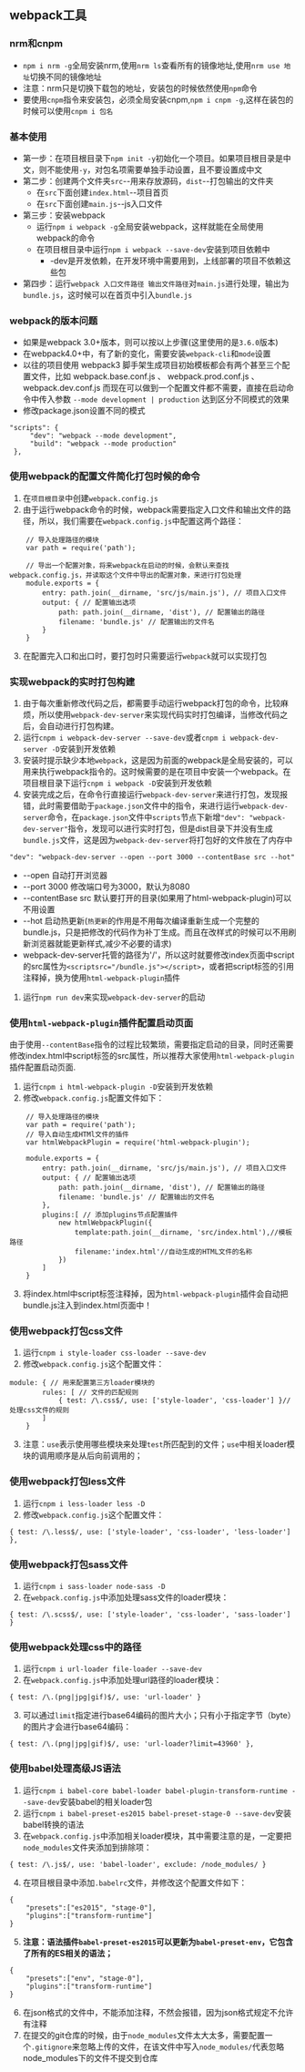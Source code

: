 ## webpack工具
### nrm和cnpm
- `npm i nrm -g`全局安装nrm,使用`nrm ls`查看所有的镜像地址,使用`nrm use 地址`切换不同的镜像地址
- 注意：nrm只是切换下载包的地址，安装包的时候依然使用`npm`命令
- 要使用`cnpm`指令来安装包，必须全局安装cnpm,`npm i cnpm -g`,这样在装包的时候可以使用`cnpm i 包名`
### 基本使用
- 第一步：在项目根目录下`npm init -y`初始化一个项目。如果项目根目录是中文，则不能使用`-y`，对包名项需要单独手动设置，且不要设置成中文
- 第二步：创建两个文件夹`src`--用来存放源码，`dist`--打包输出的文件夹
    - 在`src`下面创建`index.html`--项目首页
    - 在`src`下面创建`main.js`--js入口文件
- 第三步：安装webpack
    - 运行`npm i webpack -g`全局安装webpack，这样就能在全局使用webpack的命令
    - 在项目根目录中运行`npm i webpack --save-dev`安装到项目依赖中
        - -dev是开发依赖，在开发环境中需要用到，上线部署的项目不依赖这些包
- 第四步：运行`webpack 入口文件路径 输出文件路径`对`main.js`进行处理，输出为`bundle.js`，这时候可以在首页中引入`bundle.js`
### webpack的版本问题
- 如果是webpack 3.0+版本，则可以按以上步骤(这里使用的是`3.6.0`版本)
- 在webpack4.0+中，有了新的变化，需要安装`webpack-cli`和`mode`设置
- 以往的项目使用 webpack3 脚手架生成项目初始模板都会有两个甚至三个配置文件，比如 webpack.base.conf.js 、 webpack.prod.conf.js 、 webpack.dev.conf.js 而现在可以做到一个配置文件都不需要，直接在启动命令中传入参数 `--mode development | production` 达到区分不同模式的效果
- 修改package.json设置不同的模式
```
"scripts": {
     "dev": "webpack --mode development",
     "build": "webpack --mode production"
 },
```

### 使用webpack的配置文件简化打包时候的命令
1. 在`项目根目录`中创建`webpack.config.js`
2. 由于运行webpack命令的时候，webpack需要指定入口文件和输出文件的路径，所以，我们需要在`webpack.config.js`中配置这两个路径：
```
    // 导入处理路径的模块
    var path = require('path');

    // 导出一个配置对象，将来webpack在启动的时候，会默认来查找webpack.config.js，并读取这个文件中导出的配置对象，来进行打包处理
    module.exports = {
        entry: path.join(__dirname, 'src/js/main.js'), // 项目入口文件
        output: { // 配置输出选项
            path: path.join(__dirname, 'dist'), // 配置输出的路径
            filename: 'bundle.js' // 配置输出的文件名
        }
    }
```
3. 在配置完入口和出口时，要打包时只需要运行`webpack`就可以实现打包

### 实现webpack的实时打包构建
1. 由于每次重新修改代码之后，都需要手动运行webpack打包的命令，比较麻烦，所以使用`webpack-dev-server`来实现代码实时打包编译，当修改代码之后，会自动进行打包构建。
2. 运行`cnpm i webpack-dev-server --save-dev`或者`cnpm i webpack-dev-server -D`安装到开发依赖
3. 安装时提示缺少本地`webpack`，这是因为前面的webpack是全局安装的，可以用来执行webpack指令的。这时候需要的是在项目中安装一个webpack。在项目根目录下运行`cnpm i webpack -D`安装到开发依赖
4. 安装完成之后，在命令行直接运行`webpack-dev-server`来进行打包，发现报错，此时需要借助于`package.json`文件中的指令，来进行运行`webpack-dev-server`命令，在`package.json`文件中`scripts`节点下新增`"dev": "webpack-dev-server"`指令，发现可以进行实时打包，但是dist目录下并没有生成`bundle.js`文件，这是因为`webpack-dev-server`将打包好的文件放在了内存中
 ```
 "dev": "webpack-dev-server --open --port 3000 --contentBase src --hot"
 ```
- --open 自动打开浏览器
- --port 3000 修改端口号为3000，默认为8080
- --contentBase src 默认要打开的目录(如果用了html-webpack-plugin)可以不用设置
- --hot 启动热更新(`热更新`的作用是不用每次编译重新生成一个完整的bundle.js，只是把修改的代码作为补丁生成。而且在改样式的时候可以不用刷新浏览器就能更新样式,减少不必要的请求)
- webpack-dev-server托管的路径为'/'，所以这时就要修改index页面中script的src属性为`<scriptsrc="/bundle.js"></script>`，或者把script标签的引用注释掉，换为使用`html-webpack-plugin`插件
1. 运行`npm run dev`来实现`webpack-dev-server`的启动

### 使用`html-webpack-plugin`插件配置启动页面
由于使用`--contentBase`指令的过程比较繁琐，需要指定启动的目录，同时还需要修改index.html中script标签的src属性，所以推荐大家使用`html-webpack-plugin`插件配置启动页面.
1. 运行`cnpm i html-webpack-plugin -D`安装到开发依赖
2. 修改`webpack.config.js`配置文件如下：
```
    // 导入处理路径的模块
    var path = require('path');
    // 导入自动生成HTMl文件的插件
    var htmlWebpackPlugin = require('html-webpack-plugin');

    module.exports = {
        entry: path.join(__dirname, 'src/js/main.js'), // 项目入口文件
        output: { // 配置输出选项
            path: path.join(__dirname, 'dist'), // 配置输出的路径
            filename: 'bundle.js' // 配置输出的文件名
        },
        plugins:[ // 添加plugins节点配置插件
            new htmlWebpackPlugin({
                template:path.join(__dirname, 'src/index.html'),//模板路径
                filename:'index.html'//自动生成的HTML文件的名称
            })
        ]
    }
```
3. 将index.html中script标签注释掉，因为`html-webpack-plugin`插件会自动把bundle.js注入到index.html页面中！

### 使用webpack打包css文件
1. 运行`cnpm i style-loader css-loader --save-dev`
2. 修改`webpack.config.js`这个配置文件：
```
module: { // 用来配置第三方loader模块的
        rules: [ // 文件的匹配规则
            { test: /\.css$/, use: ['style-loader', 'css-loader'] }//处理css文件的规则
        ]
    }
```
3. 注意：`use`表示使用哪些模块来处理`test`所匹配到的文件；`use`中相关loader模块的调用顺序是从后向前调用的；

### 使用webpack打包less文件
1. 运行`cnpm i less-loader less -D`
2. 修改`webpack.config.js`这个配置文件：
```
{ test: /\.less$/, use: ['style-loader', 'css-loader', 'less-loader'] },
```

### 使用webpack打包sass文件
1. 运行`cnpm i sass-loader node-sass -D`
2. 在`webpack.config.js`中添加处理sass文件的loader模块：
```
{ test: /\.scss$/, use: ['style-loader', 'css-loader', 'sass-loader'] }
```
### 使用webpack处理css中的路径
1. 运行`cnpm i url-loader file-loader --save-dev`
2. 在`webpack.config.js`中添加处理url路径的loader模块：
```
{ test: /\.(png|jpg|gif)$/, use: 'url-loader' }
```
3. 可以通过`limit`指定进行base64编码的图片大小；只有小于指定字节（byte）的图片才会进行base64编码：
```
{ test: /\.(png|jpg|gif)$/, use: 'url-loader?limit=43960' },
```

### 使用babel处理高级JS语法
1. 运行`cnpm i babel-core babel-loader babel-plugin-transform-runtime --save-dev`安装babel的相关loader包
2. 运行`cnpm i babel-preset-es2015 babel-preset-stage-0 --save-dev`安装babel转换的语法
3. 在`webpack.config.js`中添加相关loader模块，其中需要注意的是，一定要把`node_modules`文件夹添加到排除项：
```
{ test: /\.js$/, use: 'babel-loader', exclude: /node_modules/ }
```
4. 在项目根目录中添加`.babelrc`文件，并修改这个配置文件如下：
```
{
    "presets":["es2015", "stage-0"],
    "plugins":["transform-runtime"]
}
```
5. **注意：语法插件`babel-preset-es2015`可以更新为`babel-preset-env`，它包含了所有的ES相关的语法；**
```
{
    "presets":["env", "stage-0"],
    "plugins":["transform-runtime"]
}
```
6. 在json格式的文件中，不能添加注释，不然会报错，因为json格式规定不允许有注释
7. 在提交的git仓库的时候，由于`node_modules`文件太大太多，需要配置一个`.gitignore`来忽略上传的文件，在该文件中写入`node_modules/`代表忽略node_modules下的文件不提交到仓库

